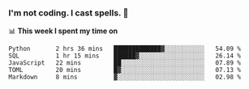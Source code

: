 ### I'm not coding. I cast spells. 🎩

📊 **This week I spent my time on**
<!--START_SECTION:waka-->
```text
Python       2 hrs 36 mins   █████████████▓░░░░░░░░░░░   54.09 % 
SQL          1 hr 15 mins    ██████▓░░░░░░░░░░░░░░░░░░   26.14 % 
JavaScript   22 mins         ██░░░░░░░░░░░░░░░░░░░░░░░   07.89 % 
TOML         20 mins         █▓░░░░░░░░░░░░░░░░░░░░░░░   07.13 % 
Markdown     8 mins          ▓░░░░░░░░░░░░░░░░░░░░░░░░   02.98 % 
```
<!--END_SECTION:waka-->
